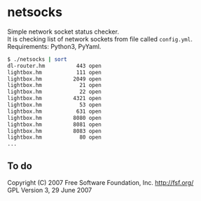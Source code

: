 # netsocks

Simple network socket status checker.</br>
It is checking list of network sockets from file called `config.yml`.</br>
Requirements: Python3, PyYaml.

```sh
$ ./netsocks | sort
dl-router.hm          443 open
lightbox.hm           111 open
lightbox.hm          2049 open
lightbox.hm            21 open
lightbox.hm            22 open
lightbox.hm          4321 open
lightbox.hm            53 open
lightbox.hm           631 open
lightbox.hm          8080 open
lightbox.hm          8081 open
lightbox.hm          8083 open
lightbox.hm            80 open
...
```
## To do






Copyright (C) 2007 Free Software Foundation, Inc. <http://fsf.org/> </br>
GPL Version 3,  29 June 2007
